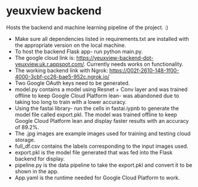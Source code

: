 # yeuxview backend

Hosts the backend and machine learning pipeline of the project. :)

- Make sure all dependencies listed in requirements.txt are installed with the appropriate version on the local machine.
- To host the backend Flask app- run python main.py.
- The google cloud link is: https://yeuxview-backend-dot-yeuxview.uk.r.appspot.com/. Currently needs works on functionality.
- The working backend link with Ngrok: https://002f-2610-148-1f00-4000-3cbf-cc26-bae5-952c.ngrok.io/ 
- Two Google OAuth keys need to be generated.
- model.py contains a model using Resnet + Conv layer and was trained offline to keep Google Cloud Platform lean- was abandoned due to taking too long to train with a lower accuracy.
- Using the fastai library- run the cells in fastai.iypnb to generate the model file called export.pkl. The model was trained offline to keep Google Cloud Platform lean and display faster results with an accuracy of 89.2%.
- The .jpg images are example images used for training and testing cloud storage.
- full_df.csv contains the labels corresponding to the input images used.
- export.pkl is the model file generated that was fed into the Flask backend for display.
- pipeline.py is the data pipeline to take the export.pkl and convert it to  be shown in the app.
- App.yaml is the runtime needed for Google Cloud Platform to work.

